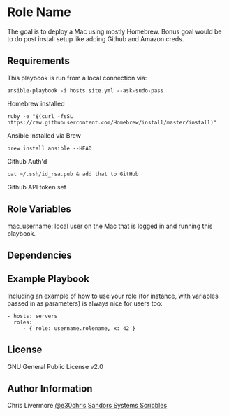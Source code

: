 Role Name
=========

The goal is to deploy a Mac using mostly Homebrew.  Bonus goal would be to do post install setup like adding Github and Amazon creds.

Requirements
------------

This playbook is run from a local connection via:

```
ansible-playbook -i hosts site.yml --ask-sudo-pass
```


Homebrew installed

```
ruby -e "$(curl -fsSL https://raw.githubusercontent.com/Homebrew/install/master/install)"
```

Ansible installed via Brew

```
brew install ansible --HEAD
```

Github Auth'd

```
cat ~/.ssh/id_rsa.pub & add that to GitHub
```

Github API token set


Role Variables
--------------

mac_username: local user on the Mac that is logged in and running this playbook.


Dependencies
------------



Example Playbook
----------------

Including an example of how to use your role (for instance, with variables passed in as parameters) is always nice for users too:

    - hosts: servers
      roles:
         - { role: username.rolename, x: 42 }

License
-------

GNU General Public License v2.0

Author Information
------------------

Chris Livermore
[@e30chris](https://twitter.com/e30chris)
[Sandors Systems Scribbles](http://sandorsscribbl.es/)
